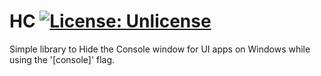 # HC [![License: Unlicense](https://img.shields.io/badge/license-Unlicense-blue.svg)](http://unlicense.org/)

Simple library to Hide the Console window for UI apps on Windows while using the '[console]' flag.